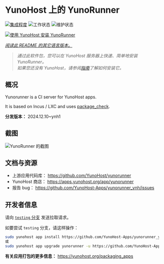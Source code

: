 <!--
注意：此 README 由 <https://github.com/YunoHost/apps/tree/master/tools/readme_generator> 自动生成
请勿手动编辑。
-->

# YunoHost 上的 YunoRunner

[![集成程度](https://apps.yunohost.org/badge/integration/yunorunner)](https://ci-apps.yunohost.org/ci/apps/yunorunner/)
![工作状态](https://apps.yunohost.org/badge/state/yunorunner)
![维护状态](https://apps.yunohost.org/badge/maintained/yunorunner)

[![使用 YunoHost 安装 YunoRunner](https://install-app.yunohost.org/install-with-yunohost.svg)](https://install-app.yunohost.org/?app=yunorunner)

*[阅读此 README 的其它语言版本。](./ALL_README.md)*

> *通过此软件包，您可以在 YunoHost 服务器上快速、简单地安装 YunoRunner。*  
> *如果您还没有 YunoHost，请参阅[指南](https://yunohost.org/install)了解如何安装它。*

## 概况

Yunorunner is a CI server for YunoHost apps.

It is based on Incus / LXC and uses [package_check](https://github.com/YunoHost/package_check).


**分发版本：** 2024.12.10~ynh1

## 截图

![YunoRunner 的截图](./doc/screenshots/screenshot.png)

## 文档与资源

- 上游应用代码库： <https://github.com/YunoHost/yunorunner>
- YunoHost 商店： <https://apps.yunohost.org/app/yunorunner>
- 报告 bug： <https://github.com/YunoHost-Apps/yunorunner_ynh/issues>

## 开发者信息

请向 [`testing` 分支](https://github.com/YunoHost-Apps/yunorunner_ynh/tree/testing) 发送拉取请求。

如要尝试 `testing` 分支，请这样操作：

```bash
sudo yunohost app install https://github.com/YunoHost-Apps/yunorunner_ynh/tree/testing --debug
或
sudo yunohost app upgrade yunorunner -u https://github.com/YunoHost-Apps/yunorunner_ynh/tree/testing --debug
```

**有关应用打包的更多信息：** <https://yunohost.org/packaging_apps>
